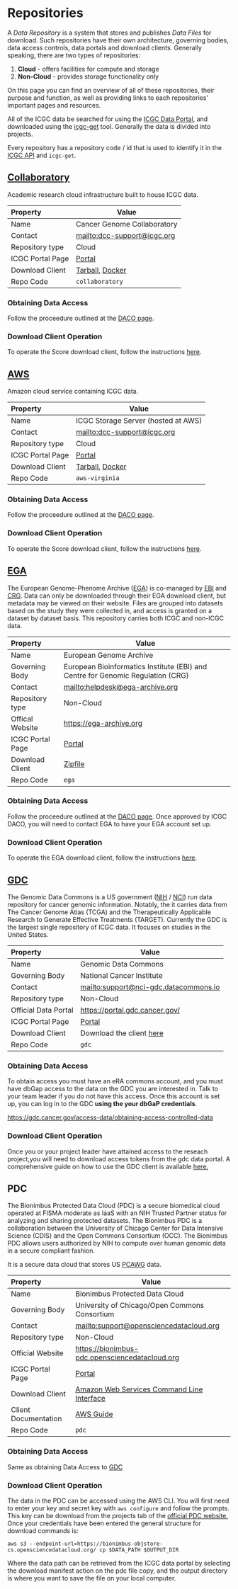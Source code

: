 # Repositories

A _Data Repository_ is a system that stores and publishes _Data Files_ for download. Such repositories have their own architecture, governing bodies, data access controls, data portals and download clients. Generally speaking, there are two types of repositories:

1.  **Cloud** - offers facilities for compute and storage
2.  **Non-Cloud** - provides storage functionality only

On this page you can find an overview of all of these repositories, their purpose and function, as well as providing links to each repositories' important pages and resources.

All of the ICGC data be searched for using the [ICGC Data Portal](https://dcc.icgc.org/repositories), and downloaded using the [icgc-get](/download/icgc-get) tool. Generally the data is divided into projects.

Every repository has a repository code / id that is used to identify it in the [ICGC API](/portal/api-endpoints/#!/repositories/get) and `icgc-get`.


## [Collaboratory](https://dcc.icgc.org/icgc-in-the-cloud/collaboratory)

Academic research cloud infrastructure built to house ICGC data.

| Property         | Value                                                                                                                                            |
| :--------------- | ------------------------------------------------------------------------------------------------------------------------------------------------ |
| Name             | Cancer Genome Collaboratory                                                                                                                      |
| Contact          | <mailto:dcc-support@icgc.org>                                                                                                      |
| Repository type  | Cloud                                                                                                      |
| ICGC Portal Page | [Portal](https://dcc.icgc.org/repositories?filters=%7B%22file%22:%7B%22repoName%22:%7B%22is%22:%5B%22Collaboratory%20-%20Toronto%22%5D%7D%7D%7D) |
| Download Client  | [Tarball](/software/download/#score-client), [Docker](https://hub.docker.com/r/overture/score/) |
| Repo Code        | `collaboratory`                                                                                                                                  |

### Obtaining Data Access
Follow the proceedure outlined at the [DACO page](https://icgc.org/daco).

### Download Client Operation
To operate the Score download client, follow the instructions [here](/download/guide/#installation-of-the-score-client).


## [AWS](https://dcc.icgc.org/icgc-in-the-cloud/aws)

Amazon cloud service containing ICGC data.

| Property         | Value                                                                                                                                   |
| :--------------- | --------------------------------------------------------------------------------------------------------------------------------------- |
| Name             | ICGC Storage Server (hosted at AWS)                                                                                                                 |
| Contact          | <mailto:dcc-support@icgc.org>                                                                                                      |
| Repository type  | Cloud                                                                                                      |
| ICGC Portal Page | [Portal](https://dcc.icgc.org/repositories?filters=%7B%22file%22:%7B%22repoName%22:%7B%22is%22:%5B%22AWS%20-%20Virginia%22%5D%7D%7D%7D) |
| Download Client  | [Tarball](/software/download/#score-client), [Docker](https://hub.docker.com/r/overture/score/) |
| Repo Code        | `aws-virginia`                                                                                                                          |

### Obtaining Data Access
Follow the proceedure outlined at the [DACO page](https://icgc.org/daco).

### Download Client Operation
To operate the Score download client, follow the instructions [here](/download/guide/#installation-of-the-score-client).


## [EGA](https://ega-archive.org/)

The European Genome-Phenome Archive ([EGA](https://ega-archive.org/)) is co-managed by [EBI](https://www.ebi.ac.uk/) and [CRG](http://www.crg.eu/). Data can only be downloaded through their EGA download client, but metadata may be viewed on their website. Files are grouped into datasets based on the study they were collected in, and access is granted on a dataset by dataset basis. This repository carries both ICGC and non-ICGC data.

| Property         | Value                                                                                                                                  |
| :--------------- | -------------------------------------------------------------------------------------------------------------------------------------- |
| Name             | European Genome Archive                                                                                                                |
| Governing Body   | European Bioinformatics Institute (EBI) and Centre for Genomic Regulation (CRG)                                                        |
| Contact          | <mailto:helpdesk@ega-archive.org>                                                                                                      |
| Repository type  | Non-Cloud                                                                                                      |
| Offical Website  | <https://ega-archive.org>                                                                                                              |
| ICGC Portal Page | [Portal](https://dcc.icgc.org/repositories?filters=%7B%22file%22:%7B%22repoName%22:%7B%22is%22:%5B%22EGA%20-%20Hinxton%22%5D%7D%7D%7D) |
| Download Client  | [Zipfile](https://ega-archive.org/download/using-ega-download-client#DownloadClient)                                                   |
| Repo Code        | `ega`                                                                                                                                  |

### Obtaining Data Access
Follow the proceedure outlined at the [DACO page](https://icgc.org/daco). Once approved by ICGC DACO, you will need to contact EGA to have your EGA account set up.


### Download Client Operation

To operate the EGA download client, follow the instructions [here](https://ega-archive.org/download/using-ega-download-client#DownloadClient).

## [GDC](https://gdc.cancer.gov/)

The Genomic Data Commons is a US government ([NIH](https://www.nih.gov/) / [NCI](https://www.cancer.gov/)) run data repository for cancer genomic information. Notably, the it carries data from The Cancer Genome Atlas (TCGA) and the Therapeutically Applicable Research to Generate Effective Treatments (TARGET). Currently the GDC is the largest single repository of ICGC data. It focuses on studies in the United States.

| Property             | Value                                                                                                                                  |
| :------------------- | -------------------------------------------------------------------------------------------------------------------------------------- |
| Name                 | Genomic Data Commons                                                                                                                   |
| Governing Body       | National Cancer Institute                                                                                                              |
| Contact              | <mailto:support@nci-gdc.datacommons.io>                                                                                                |
| Repository type      | Non-Cloud                                                                                                      |
| Official Data Portal | <https://portal.gdc.cancer.gov/>                                                                                                      |
| ICGC Portal Page     | [Portal](https://dcc.icgc.org/repositories?filters=%7B%22file%22:%7B%22repoName%22:%7B%22is%22:%5B%22GDC%20-%20Chicago%22%5D%7D%7D%7D) |
| Download Client      | Download the client [here](https://gdc.cancer.gov/access-data/gdc-data-transfer-tool)                                                                 |
| Repo Code            | `gdc`                                                                                                                                  |

### Obtaining Data Access

To obtain access you must have an eRA commons account, and you must have dbGap access to the data on the GDC you are interested in. Talk to your team leader if you do not have this access. Once this account is set up, you can log in to the GDC **using the your dbGaP credentials**.

<https://gdc.cancer.gov/access-data/obtaining-access-controlled-data>

### Download Client Operation

Once you or your project leader have attained access to the reseach project,you will need to download access tokens from the gdc data portal. A comprehensive guide on how to use the GDC client is available [here.](https://docs.gdc.cancer.gov/Data_Transfer_Tool/Users_Guide/Preparing_for_Data_Download_and_Upload/)

## PDC

The Bionimbus Protected Data Cloud (PDC) is a secure biomedical cloud operated at FISMA moderate as IaaS with an NIH Trusted Partner status for analyzing and sharing protected datasets. The Bionimbus PDC is a collaboration between the University of Chicago Center for Data Intensive Science (CDIS) and the Open Commons Consortium (OCC). The Bionimbus PDC allows users authorized by NIH to compute over human genomic data in a secure compliant fashion.

It is a secure data cloud that stores US [PCAWG](https://dcc.icgc.org/pcawg) data.

| Property             | Value                                                                                                                                   |
| :------------------- | --------------------------------------------------------------------------------------------------------------------------------------- |
| Name                 | Bionimbus Protected Data Cloud                                                                                                          |
| Governing Body       | University of Chicago/Open Commons Consortium                                                                                           |
| Contact              | <mailto:support@opensciencedatacloud.org>                                                                                               |
| Repository type      | Non-Cloud                                                                                                      |
| Official Website     | <https://bionimbus-pdc.opensciencedatacloud.org>                                                                                        |
| ICGC Portal Page     | [Portal](https://dcc.icgc.org/repositories/?filters=%7B%22file%22:%7B%22repoName%22:%7B%22is%22:%5B%22PDC%20-%20Chicago%22%5D%7D%7D%7D) |
| Download Client      | [Amazon Web Services Command Line Interface](http://docs.aws.amazon.com/cli/latest/userguide/installing.html)                           |
| Client Documentation | [AWS Guide](http://docs.aws.amazon.com/cli/latest/userguide/using-s3-commands.html)                                                     |
| Repo Code            | `pdc`                                                                                                                                   |

### Obtaining Data Access

Same as obtaining Data Access to [GDC](#obtaining-data-access_3)

### Download Client Operation

The data in the PDC can be accessed using the AWS CLI. You will first need to enter your key and secret key with `aws configure` and follow the prompts. This key can be download from the projects tab of the [official PDC website.](https://bionimbus-pdc.opensciencedatacloud.org) Once your credentials have been entered the general structure for download commands is:

```
aws s3 --endpoint-url=https://bionimbus-objstore-cs.opensciencedatacloud.org/ cp $DATA_PATH $OUTPUT_DIR
```

Where the data path can be retrieved from the ICGC data portal by selecting the download manifest action on the pdc file copy, and the output directory is where you want to save the file on your local computer.

